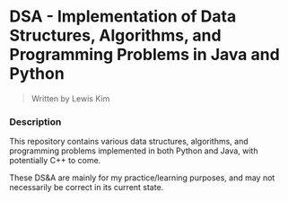 # DSA - Implementation of Data Structures, Algorithms, and Programming Problems in Java and Python
> Written by Lewis Kim

### Description

This repository contains various data structures, algorithms, and programming problems implemented in both Python and Java, with potentially C++ to come. 

These DS&A are mainly for my practice/learning purposes, and may not necessarily be correct in its current state.
